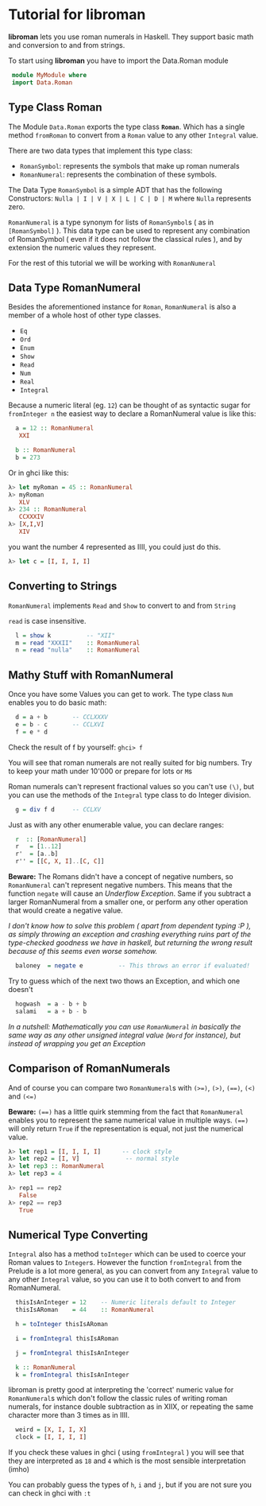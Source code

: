 Tutorial for libroman
=====================

**libroman** lets you use roman numerals in Haskell. They support basic math and
conversion to and from strings.

To start using **libroman** you have to import the Data.Roman module

```haskell
 module MyModule where
 import Data.Roman
```


Type Class Roman
----------------

The Module `Data.Roman` exports the type class **`Roman`**. Which has a single
method `fromRoman` to convert from a `Roman` value to any other `Integral` value.

There are two data types that implement this type class:

- `RomanSymbol`: represents the symbols that make up roman numerals
- `RomanNumeral`: represents the combination of these symbols.

The Data Type `RomanSymbol` is a simple ADT that has the following Constructors:
`Nulla | I | V | X | L | C | D | M` where `Nulla` represents zero.

`RomanNumeral` is a type synonym for lists of `RomanSymbol`s ( as in
`[RomanSymbol]` ). This data type can be used to represent any combination
of RomanSymbol ( even if it does not follow the classical rules ), and by
extension the numeric values they represent.

For the rest of this tutorial we will be working with `RomanNumeral`


Data Type RomanNumeral
----------------------

Besides the aforementioned instance for `Roman`, `RomanNumeral` is also a
member of a whole host of other type classes.

- `Eq`
- `Ord`
- `Enum`
- `Show`
- `Read`
- `Num`
- `Real`
- `Integral`

Because a numeric literal (eg. `12`) can be thought of as syntactic sugar for `fromInteger n` the
easiest way to declare a RomanNumeral value is like this:

``` haskell
  a = 12 :: RomanNumeral
   XXI

  b :: RomanNumeral
  b = 273
```
Or in ghci like this:

```haskell
λ> let myRoman = 45 :: RomanNumeral
λ> myRoman
   XLV
λ> 234 :: RomanNumeral
   CCXXXIV
λ> [X,I,V]
   XIV
```

you want the number 4 represented as IIII, you could just do this.

``` haskell
λ> let c = [I, I, I, I]
```

## Converting to Strings

`RomanNumeral` implements `Read` and `Show` to convert to and from `String`

`read` is case insensitive.

```haskell
  l = show k          -- "XII"
  m = read "XXXII"    :: RomanNumeral
  n = read "nulla"    :: RomanNumeral
```

Mathy Stuff with RomanNumeral
-----------------------------

Once you have some Values you can get to work. The type class `Num` enables you
to do basic math:

``` haskell
  d = a + b       -- CCLXXXV
  e = b - c       -- CCLXVI
  f = e * d
```

Check the result of f by yourself: `ghci> f`

You will see that roman numerals are not really suited for big numbers.
Try to keep your math under 10'000 or prepare for lots or `M`s

Roman numerals can't represent fractional values so you can't use `(\)`, but
you can use the methods of the `Integral` type class to do Integer division.

``` haskell
  g = div f d     -- CCLXV
```

Just as with any other enumerable value, you can declare ranges:

``` haskell
  r  :: [RomanNumeral]
  r   = [1..12]
  r'  = [a..b]
  r'' = [[C, X, I]..[C, C]]
```

**Beware:** The Romans didn't have a concept of negative numbers, so
`RomanNumeral` can't represent negative numbers. This means that the
function `negate` will cause an *Underflow Exception*. Same if you
subtract a larger RomanNumeral from a smaller one, or perform any other
operation that would create a negative value.

*I don't know how to solve this problem ( apart from dependent typing :P ),
as simply throwing an exception and crashing everything ruins part of the
type-checked goodness we have in haskell, but returning the wrong result
because of this seems even worse somehow.*


``` haskell
  baloney  = negate e          -- This throws an error if evaluated!

```

Try to guess which of the next two thows an Exception, and which one doesn't

``` haskell
  hogwash  = a - b + b
  salami   = a + b - b
```

*In a nutshell: Mathematically you can use `RomanNumeral` in basically the
same way as any other unsigned integral value (`Word` for instance), but 
instead of wrapping you get an Exception*


Comparison of RomanNumerals
---------------------------

And of course you can compare two `RomanNumeral`s with
`(>=)`, `(>)`, `(==)`, `(<)` and `(<=)`

**Beware:** `(==)` has a little quirk stemming from the fact that `RomanNumeral`
enables you to represent the same numerical value in multiple ways.
`(==)` will only return
`True` if the representation is equal, not just the numerical value.

``` haskell
λ> let rep1 = [I, I, I, I]		-- clock style
λ> let rep2 = [I, V]             -- normal style
λ> let rep3 :: RomanNumeral
λ> let rep3 = 4

λ> rep1 == rep2 
   False
λ> rep2 == rep3   
   True
```


Numerical Type Converting
-------------------------

`Integral` also has a method `toInteger` which can be used to coerce your Roman
values to `Integer`s. However the function `fromIntegral` from the Prelude is
a lot more general, as you can convert from any `Integral` value to any other
`Integral` value, so you can use it to both convert to and from RomanNumeral.

``` haskell
  thisIsAnInteger = 12    -- Numeric literals default to Integer
  thisIsARoman    = 44    :: RomanNumeral

  h = toInteger thisIsARoman

  i = fromIntegral thisIsARoman

  j = fromIntegral thisIsAnInteger

  k :: RomanNumeral
  k = fromIntegral thisIsAnInteger
```

libroman is pretty good at interpreting the 'correct' numeric value for
`RomanNumeral`s which don't follow the classic rules of writing roman
numerals, for instance double subtraction as in XIIX, or repeating the same character more than 3 times as in IIII.

``` haskell
  weird = [X, I, I, X]
  clock = [I, I, I, I]
```

If you check these values in ghci ( using `fromIntegral` ) you will see that
they are interpreted as `18` and `4` which is the most sensible interpretation
(imho)

You can probably guess the types of `h`, `i` and `j`, but if you are not sure
you can check in ghci with `:t`

